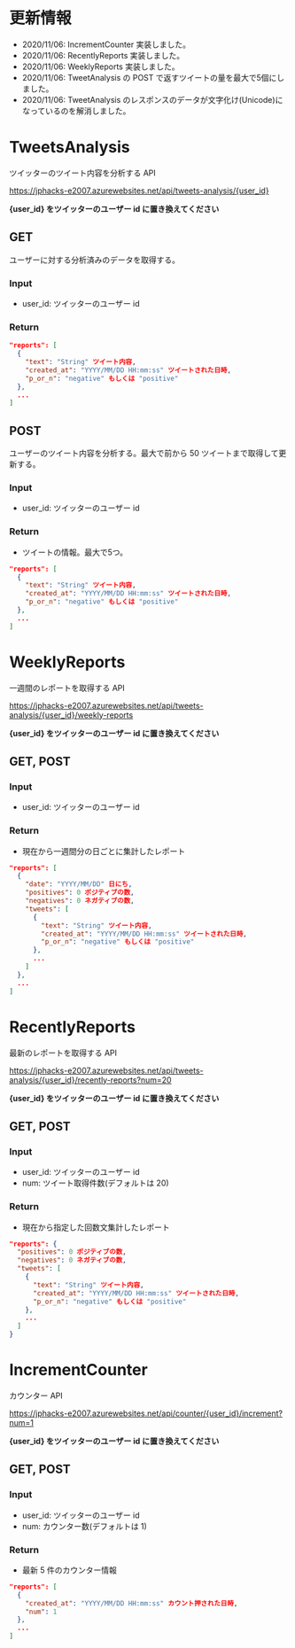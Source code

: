 # 更新情報
- 2020/11/06: IncrementCounter 実装しました。
- 2020/11/06: RecentlyReports 実装しました。
- 2020/11/06: WeeklyReports 実装しました。
- 2020/11/06: TweetAnalysis の POST で返すツイートの量を最大で5個にしました。
- 2020/11/06: TweetAnalysis のレスポンスのデータが文字化け(Unicode)になっているのを解消しました。


# TweetsAnalysis
ツイッターのツイート内容を分析する API

https://jphacks-e2007.azurewebsites.net/api/tweets-analysis/{user_id}

**{user_id} をツイッターのユーザー id に置き換えてください**

## GET
ユーザーに対する分析済みのデータを取得する。

### Input
- user_id: ツイッターのユーザー id

### Return
```json
"reports": [
  {
    "text": "String" ツイート内容,
    "created_at": "YYYY/MM/DD HH:mm:ss" ツイートされた日時,
    "p_or_n": "negative" もしくは "positive"
  },
  ...
]
```

## POST
ユーザーのツイート内容を分析する。最大で前から 50 ツイートまで取得して更新する。

### Input
- user_id: ツイッターのユーザー id

### Return
- ツイートの情報。最大で5つ。
```json
"reports": [
  {
    "text": "String" ツイート内容,
    "created_at": "YYYY/MM/DD HH:mm:ss" ツイートされた日時,
    "p_or_n": "negative" もしくは "positive"
  },
  ...
]
```

# WeeklyReports
一週間のレポートを取得する API

https://jphacks-e2007.azurewebsites.net/api/tweets-analysis/{user_id}/weekly-reports

**{user_id} をツイッターのユーザー id に置き換えてください**

## GET, POST

### Input
- user_id: ツイッターのユーザー id

### Return
- 現在から一週間分の日ごとに集計したレポート

```json
"reports": [
  {
    "date": "YYYY/MM/DD" 日にち,
    "positives": 0 ポジティブの数,
    "negatives": 0 ネガティブの数,
    "tweets": [
      {
        "text": "String" ツイート内容,
        "created_at": "YYYY/MM/DD HH:mm:ss" ツイートされた日時,
        "p_or_n": "negative" もしくは "positive"
      }, 
      ...
    ]
  },
  ...
]
```

# RecentlyReports
最新のレポートを取得する API

https://jphacks-e2007.azurewebsites.net/api/tweets-analysis/{user_id}/recently-reports?num=20

**{user_id} をツイッターのユーザー id に置き換えてください**

## GET, POST

### Input
- user_id: ツイッターのユーザー id
- num: ツイート取得件数(デフォルトは 20)

### Return
- 現在から指定した回数文集計したレポート

```json
"reports": {
  "positives": 0 ポジティブの数,
  "negatives": 0 ネガティブの数,
  "tweets": [
    {
      "text": "String" ツイート内容,
      "created_at": "YYYY/MM/DD HH:mm:ss" ツイートされた日時,
      "p_or_n": "negative" もしくは "positive"
    }, 
    ...
  ]
}
```

# IncrementCounter
カウンター API

https://jphacks-e2007.azurewebsites.net/api/counter/{user_id}/increment?num=1

**{user_id} をツイッターのユーザー id に置き換えてください**

## GET, POST

### Input
- user_id: ツイッターのユーザー id
- num: カウンター数(デフォルトは 1)

### Return
- 最新 5 件のカウンター情報

```json
"reports": [
  {
    "created_at": "YYYY/MM/DD HH:mm:ss" カウント押された日時,
    "num": 1
  },
  ...
]
```